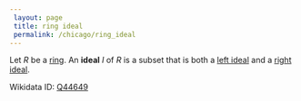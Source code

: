 ```yaml
---
 layout: page
 title: ring ideal
 permalink: /chicago/ring_ideal
---
```


Let $R$ be a [ring](https://defsmath.github.io/DefsMath/ring).  An **ideal** $I$ of $R$ is a subset that is both a [left ideal](https://defsmath.github.io/DefsMath/left_ring_ideal) and a [right ideal](https://defsmath.github.io/DefsMath/right_ring_ideal).

Wikidata ID: [Q44649](https://www.wikidata.org/wiki/Q44649)